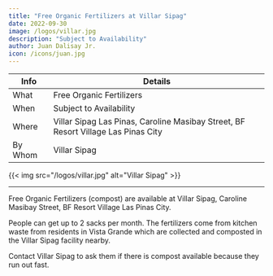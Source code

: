 ```yaml
---
title: "Free Organic Fertilizers at Villar Sipag"
date: 2022-09-30
image: /logos/villar.jpg
description: "Subject to Availability"
author: Juan Dalisay Jr.
icon: /icons/juan.jpg
---
```



Info | Details 
--- | ---
What | Free Organic Fertilizers 
When | Subject to Availability
Where | Villar Sipag Las Pinas, Caroline Masibay Street, BF Resort Village Las Pinas City
By Whom | Villar Sipag

{{< img src="/logos/villar.jpg" alt="Villar Sipag" >}}

---

Free Organic Fertilizers (compost) are available at Villar Sipag, Caroline Masibay Street, BF Resort Village Las Pinas City. 

People can get up to 2 sacks per month. The fertilizers come from kitchen waste from residents in Vista Grande which are collected and composted in the Villar Sipag facility nearby. 

Contact Villar Sipag to ask them if there is compost available because they run out fast. 
